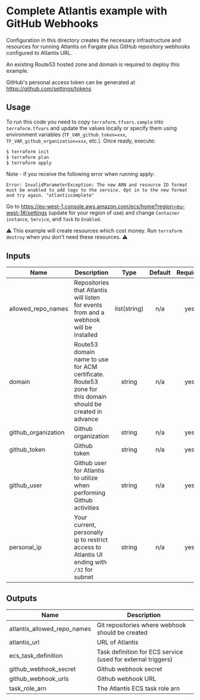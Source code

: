 # Complete Atlantis example with GitHub Webhooks

Configuration in this directory creates the necessary infrastructure and resources for running Atlantis on Fargate plus GitHub repository webhooks configured to Atlantis URL.

An existing Route53 hosted zone and domain is required to deploy this example.

GitHub's personal access token can be generated at https://github.com/settings/tokens

## Usage

To run this code you need to copy `terraform.tfvars.sample` into `terraform.tfvars` and update the values locally or specify them using environment variables (`TF_VAR_github_token=xxx`, `TF_VAR_github_organization=xxx`, etc.). Once ready, execute:

```bash
$ terraform init
$ terraform plan
$ terraform apply
```

Note - if you receive the following error when running apply:

`Error: InvalidParameterException: The new ARN and resource ID format must be enabled to add tags to the service. Opt in to the new format and try again. "atlantiscomplete"`

Go to https://eu-west-1.console.aws.amazon.com/ecs/home?region=eu-west-1#/settings (update for your region of use) and change `Container instance`, `Service`, and `Task` to `Enabled`.

⚠️ This example will create resources which cost money. Run `terraform destroy` when you don't need these resources. ⚠️

<!-- BEGINNING OF PRE-COMMIT-TERRAFORM DOCS HOOK -->
## Inputs

| Name | Description | Type | Default | Required |
|------|-------------|:----:|:-----:|:-----:|
| allowed\_repo\_names | Repositories that Atlantis will listen for events from and a webhook will be installed | list(string) | n/a | yes |
| domain | Route53 domain name to use for ACM certificate. Route53 zone for this domain should be created in advance | string | n/a | yes |
| github\_organization | Github organization | string | n/a | yes |
| github\_token | Github token | string | n/a | yes |
| github\_user | Github user for Atlantis to utilize when performing Github activities | string | n/a | yes |
| personal\_ip | Your current, personally ip to restrict access to Atlantis UI ending with `/32` for subnet | string | n/a | yes |

## Outputs

| Name | Description |
|------|-------------|
| atlantis\_allowed\_repo\_names | Git repositories where webhook should be created |
| atlantis\_url | URL of Atlantis |
| ecs\_task\_definition | Task definition for ECS service \(used for external triggers\) |
| github\_webhook\_secret | Github webhook secret |
| github\_webhook\_urls | Github webhook URL |
| task\_role\_arn | The Atlantis ECS task role arn |

<!-- END OF PRE-COMMIT-TERRAFORM DOCS HOOK -->
